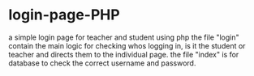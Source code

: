 # login-page-PHP
a simple login page for teacher and student using php
the file "login" contain the main logic for checking whos logging in, is it the student or teacher and directs them to the individual page.
the file "index" is for database to check the correct username and password.
